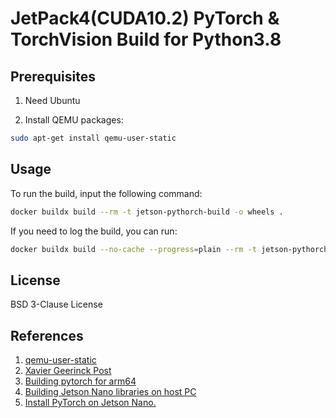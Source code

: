 # JetPack4(CUDA10.2) PyTorch & TorchVision Build for Python3.8

## Prerequisites

1. Need Ubuntu

1. Install QEMU packages:

```bash
sudo apt-get install qemu-user-static
```

## Usage

To run the build, input the following command:

```bash
docker buildx build --rm -t jetson-pythorch-build -o wheels .
```

If you need to log the build, you can run:

```bash
docker buildx build --no-cache --progress=plain --rm -t jetson-pythorch-build -o wheels . 2>&1 | tee build.log
```

## License

BSD 3-Clause License

## References

1. [qemu-user-static](https://github.com/multiarch/qemu-user-static)
1. [Xavier Geerinck Post](https://xaviergeerinck.com/post/2021/11/25/infrastructure-nvidia-ai-nvidia-building-pytorch)
1. [Building pytorch for arm64](https://github.com/soerensen3/buildx-pytorch-jetson)
1. [Building Jetson Nano libraries on host PC](https://i7y.org/building-jetson-nano-libraries-on-host-pc/)
1. [Install PyTorch on Jetson Nano.](https://qengineering.eu/install-pytorch-on-jetson-nano.html)
